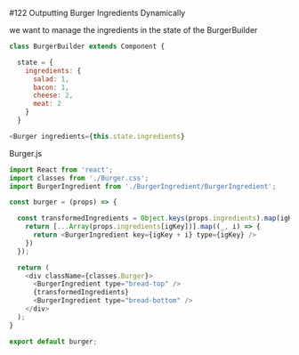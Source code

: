 #122 Outputting Burger Ingredients Dynamically

we want to manage the ingredients in the state of the BurgerBuilder

```js
class BurgerBuilder extends Component {

  state = {
    ingredients: {
      salad: 1,
      bacon: 1,
      cheese: 2,
      meat: 2
    }
  }
```

```js
<Burger ingredients={this.state.ingredients}
```

Burger.js

```js
import React from 'react';
import classes from './Burger.css';
import BurgerIngredient from './BurgerIngredient/BurgerIngredient';

const burger = (props) => {

  const transformedIngredients = Object.keys(props.ingredients).map(igKey => {
    return [...Array(props.ingredients[igKey])].map((_, i) => {
      return <BurgerIngredient key={igKey + i} type={igKey} />
    })
  });

  return (
    <div className={classes.Burger}>
      <BurgerIngredient type="bread-top" />
      {transformedIngredients}
      <BurgerIngredient type="bread-bottom" />
    </div>
  );
}

export default burger;
```



